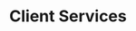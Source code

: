 ---
layout: default
image: angie.jpg
name: Angie Wysocki
title: Client Services
order: 6

social: 
  - account: twitter
    username: AngWysocki
  - account: facebook
    username: angie.wysocki
  - account: instagram
    username: angiewysocki
  - account: spotify
    username: angiewysocki
---